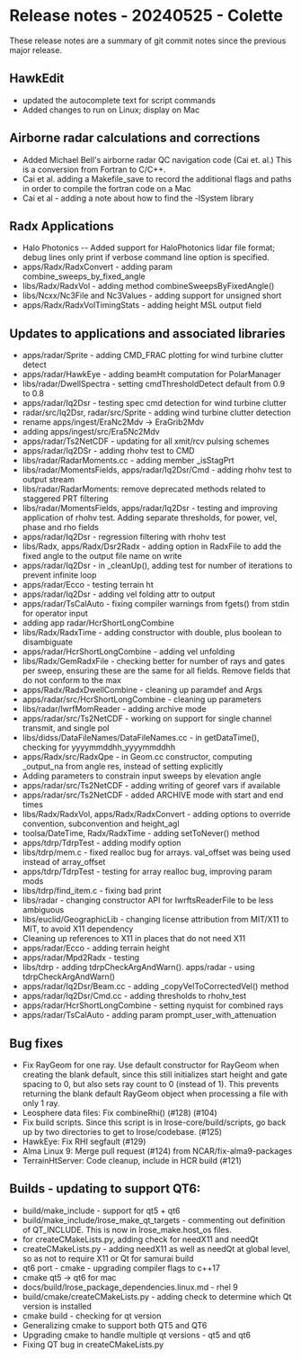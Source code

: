 ﻿# Release notes - 20240525 - Colette

These release notes are a summary of git commit notes since the previous major release.


## HawkEdit

* updated the autocomplete text for script commands
* Added changes to run on Linux; display on Mac

## Airborne radar calculations and corrections

* Added Michael Bell's airborne radar QC navigation code (Cai et. al.)  This is a conversion from Fortran to C/C++.
* Cai et al. adding a Makefile_save to record the additional flags and paths in order to compile the fortran code on a Mac
* Cai et al - adding a note about how to find the -lSystem library

## Radx Applications

* Halo Photonics --  Added support for HaloPhotonics lidar file format; debug lines only print if verbose command line option is specified.
* apps/Radx/RadxConvert - adding param combine_sweeps_by_fixed_angle
* libs/Radx/RadxVol - adding method combineSweepsByFixedAngle()
* libs/Ncxx/Nc3File and Nc3Values - adding support for unsigned short
* apps/Radx/RadxVolTimingStats - adding height MSL output field

## Updates to applications and associated libraries

* apps/radar/Sprite - adding CMD_FRAC plotting for wind turbine clutter detect
* apps/radar/HawkEye - adding beamHt computation for PolarManager
* libs/radar/DwellSpectra - setting cmdThresholdDetect default from 0.9 to 0.8
* apps/radar/Iq2Dsr - testing spec cmd detection for wind turbine clutter
* radar/src/Iq2Dsr, radar/src/Sprite - adding wind turbine clutter detection
* rename apps/ingest/EraNc2Mdv -> EraGrib2Mdv
* adding apps/ingest/src/Era5Nc2Mdv
* apps/radar/Ts2NetCDF - updating for all xmit/rcv pulsing schemes
* apps/radar/Iq2DSr - adding rhohv test to CMD
* libs/radar/RadarMoments.cc - adding member _isStagPrt
* libs/radar/MomentsFields, apps/radar/Iq2Dsr/Cmd - adding rhohv test to output stream
* libs/radar/RadarMoments: remove deprecated methods related to staggered PRT filtering
* libs/radar/MomentsFields, apps/radar/Iq2Dsr - testing and improving application of rhohv test. Adding separate thresholds, for power, vel, phase and rho fields
* apps/radar/Iq2Dsr - regression filtering with rhohv test
* libs/Radx, apps/Radx/Dsr2Radx - adding option in RadxFile to add the fixed angle to the output file name on write
* apps/radar/Iq2Dsr - in _cleanUp(), adding test for number of iterations to prevent infinite loop
* apps/radar/Ecco - testing terrain ht
* apps/radar/Iq2Dsr - adding vel folding attr to output
* apps/radar/TsCalAuto - fixing compiler warnings from fgets() from stdin for operator input
* adding app radar/HcrShortLongCombine
* libs/Radx/RadxTime - adding constructor with double, plus boolean to disambiguate
* apps/radar/HcrShortLongCombine - adding vel unfolding
* libs/Radx/GemRadxFile - checking better for number of rays and gates per sweep, ensuring these are the same for all fields. Remove fields that do not conform to the max
* apps/Radx/RadxDwellCombine - cleaning up paramdef and Args
* apps/radar/src/HcrShortLongCombine - cleaning up parameters
* libs/radar/IwrfMomReader - adding archive mode
* apps/radar/src/Ts2NetCDF - working on support for single channel transmit, and single pol
* libs/didss/DataFileNames/DataFileNames.cc - in getDataTime(), checking for yyyymmddhh_yyyymmddhh
* apps/Radx/src/RadxQpe - in Geom.cc constructor, computing _output_na from angle res, instead of setting explicitly
* Adding parameters to constrain input sweeps by elevation angle
* apps/radar/src/Ts2NetCDF - adding writing of georef vars if available
* apps/radar/src/Ts2NetCDF - added ARCHIVE mode with start and end times
* libs/Radx/RadxVol, apps/Radx/RadxConvert - adding options to override convention, subconvention and height_agl
* toolsa/DateTime, Radx/RadxTime - adding setToNever() method
* apps/tdrp/TdrpTest - adding modify option
* libs/tdrp/mem.c - fixed realloc bug for arrays. val_offset was being used instead of array_offset
* apps/tdrp/TdrpTest - testing for array realloc bug, improving param mods
* libs/tdrp/find_item.c - fixing bad print
* libs/radar - changing constructor API for IwrftsReaderFile to be less ambiguous
* libs/euclid/GeographicLib - changing license attribution from MIT/X11 to MIT, to avoid X11 dependency
* Cleaning up references to X11 in places that do not need X11
* apps/radar/Ecco - adding terrain height
* apps/radar/Mpd2Radx - testing
* libs/tdrp - adding tdrpCheckArgAndWarn(). apps/radar - using tdrpCheckArgAndWarn()
* apps/radar/Iq2Dsr/Beam.cc - adding _copyVelToCorrectedVel() method
* apps/radar/Iq2Dsr/Cmd.cc - adding thresholds to rhohv_test
* apps/radar/HcrShortLongCombine - setting nyquist for combined rays
* apps/radar/TsCalAuto - adding param prompt_user_with_attenuation

## Bug fixes

* Fix RayGeom for one ray.  Use default constructor for RayGeom when creating the blank default, since this still initializes start height and gate spacing to 0, but also sets ray count to 0 (instead of 1). This prevents returning the blank default RayGeom object when processing a file with only 1 ray.
* Leosphere data files:  Fix combineRhi()  (#128) (#104)
* Fix build scripts. Since this script is in lrose-core/build/scripts, go back up by two directories to get to lrose/codebase. (#125)
* HawkEye: Fix RHI segfault (#129)
* Alma Linux 9: Merge pull request (#124) from NCAR/fix-alma9-packages
* TerrainHtServer:  Code cleanup, include in HCR build (#121) 

## Builds - updating to support QT6:

* build/make_include - support for qt5 + qt6
* build/make_include/lrose_make_qt_targets - commenting out definition of QT_INCLUDE. This is now in lrose_make.host_os files.
* for createCMakeLists.py, adding check for needX11 and needQt
* createCMakeLists.py - adding needX11 as well as needQt at global level, so as not to require X11 or Qt for samurai build
* qt6 port - cmake - upgrading compiler flags to c++17
* cmake qt5 -> qt6 for mac
* docs/build/lrose_package_dependencies.linux.md - rhel 9
* build/cmake/createCMakeLists.py - adding check to determine which Qt version is installed
* cmake build - checking for qt version
* Generalizing cmake to support both QT5 and QT6
* Upgrading cmake to handle multiple qt versions - qt5 and qt6
* Fixing QT bug in createCMakeLists.py
